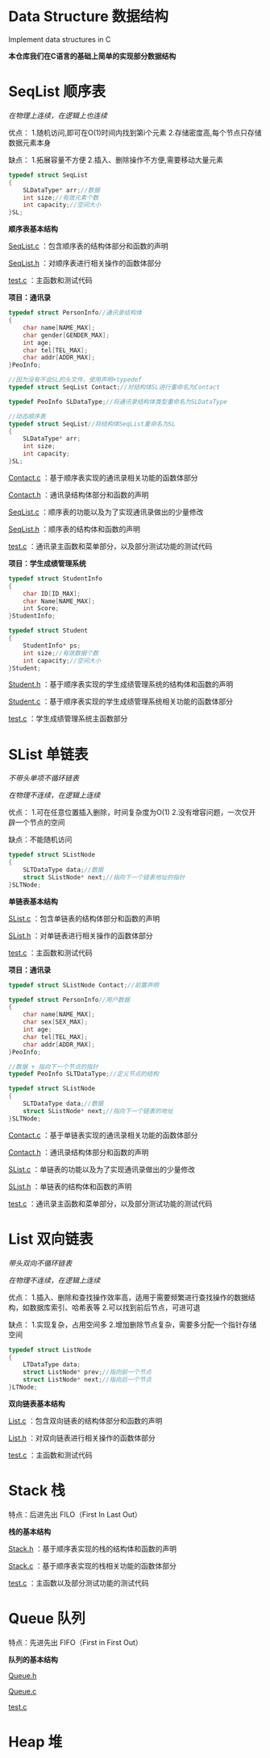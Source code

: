 # Data Structure 数据结构

Implement data structures in C

**本仓库我们在C语言的基础上简单的实现部分数据结构**


# SeqList 顺序表

*在物理上连续，在逻辑上也连续*

优点：
1.随机访问,即可在O(1)时间内找到第i个元素
2.存储密度高,每个节点只存储数据元素本身

缺点：
1.拓展容量不方便
2.插入、删除操作不方便,需要移动大量元素

```C
typedef struct SeqList
{
	SLDataType* arr;//数据
	int size;//有效元素个数
	int capacity;//空间大小
}SL;
```

**顺序表基本结构**

[SeqList.c](https://github.com/fcchbjm/Data_Structure/blob/master/SeqList/SeqList.c)
：包含顺序表的结构体部分和函数的声明

[SeqList.h](https://github.com/fcchbjm/Data_Structure/blob/master/SeqList/SeqList.h)
：对顺序表进行相关操作的函数体部分

[test.c](https://github.com/fcchbjm/Data_Structure/blob/master/SeqList/test.c)
：主函数和测试代码

**项目：通讯录**

```C
typedef struct PersonInfo//通讯录结构体
{
	char name[NAME_MAX];
	char gender[GENDER_MAX];
	int age;
	char tel[TEL_MAX];
	char addr[ADDR_MAX];
}PeoInfo;

//因为没有不会SL的头文件，使用声明+typedef
typedef struct SeqList Contact;//对结构体SL进行重命名为Contact
```

```C
typedef PeoInfo SLDataType;//将通讯录结构体类型重命名为SLDataType

//动态顺序表
typedef struct SeqList//将结构体SeqList重命名为SL
{
	SLDataType* arr;
	int size;
	int capacity;
}SL;
```

[Contact.c](https://github.com/fcchbjm/Data_Structure/blob/master/SeqList/PhoneBook/Contact.c)
：基于顺序表实现的通讯录相关功能的函数体部分

[Contact.h](https://github.com/fcchbjm/Data_Structure/blob/master/SeqList/PhoneBook/Contact.h)
：通讯录结构体部分和函数的声明

[SeqList.c](https://github.com/fcchbjm/Data_Structure/blob/master/SeqList/PhoneBook/SeqList.c)
：顺序表的功能以及为了实现通讯录做出的少量修改

[SeqList.h](https://github.com/fcchbjm/Data_Structure/blob/master/SeqList/PhoneBook/SeqList.h)
：顺序表的结构体和函数的声明

[test.c](https://github.com/fcchbjm/Data_Structure/blob/master/SeqList/PhoneBook/test.c)
：通讯录主函数和菜单部分，以及部分测试功能的测试代码

**项目：学生成绩管理系统**

```C
typedef struct StudentInfo
{
    char ID[ID_MAX];
    char Name[NAME_MAX];
    int Score;
}StudentInfo;

typedef struct Student
{
    StudentInfo* ps;
    int size;//有效数据个数
    int capacity;//空间大小
}Student;
```

[Student.h](https://github.com/fcchbjm/Data_Structure/blob/master/SeqList/StuManage/Student.h)
：基于顺序表实现的学生成绩管理系统的结构体和函数的声明

[Student.c](https://github.com/fcchbjm/Data_Structure/blob/master/SeqList/StuManage/Student.c)
：基于顺序表实现的学生成绩管理系统相关功能的函数体部分

[test.c](https://github.com/fcchbjm/Data_Structure/blob/master/SeqList/StuManage/test.c)
：学生成绩管理系统主函数部分


# SList 单链表


*不带头单项不循环链表*

*在物理不连续，在逻辑上连续*

优点：
1.可在任意位置插入删除，时间复杂度为O(1)
2.没有增容问题，一次仅开辟一个节点的空间

缺点：不能随机访问

```C
typedef struct SListNode 
{
	SLTDataType data;//数据
	struct SListNode* next;//指向下一个链表地址的指针
}SLTNode;
```

**单链表基本结构**

[SList.c](https://github.com/fcchbjm/Data_Structure/blob/master/SList/SList.c)
：包含单链表的结构体部分和函数的声明

[SList.h](https://github.com/fcchbjm/Data_Structure/blob/master/SList/SList.h)
：对单链表进行相关操作的函数体部分

[test.c](https://github.com/fcchbjm/Data_Structure/blob/master/SList/test.c)
：主函数和测试代码

**项目：通讯录**

```C
typedef struct SListNode Contact;//前置声明

typedef struct PersonInfo//用户数据
{
    char name[NAME_MAX];
    char sex[SEX_MAX];
    int age;
    char tel[TEL_MAX];
    char addr[ADDR_MAX];
}PeoInfo;
```
```C
//数据 + 指向下一个节点的指针
typedef PeoInfo SLTDataType;//定义节点的结构

typedef struct SListNode 
{
	SLTDataType data;//数据
	struct SListNode* next;//指向下一个链表的地址
}SLTNode;
```

[Contact.c](https://github.com/fcchbjm/Data_Structure/blob/master/SList/PhoneBook/Contact.c)
：基于单链表实现的通讯录相关功能的函数体部分

[Contact.h](https://github.com/fcchbjm/Data_Structure/blob/master/SList/PhoneBook/Contact.h)
：通讯录结构体部分和函数的声明

[SList.c](https://github.com/fcchbjm/Data_Structure/blob/master/SList/PhoneBook/SList.c)
：单链表的功能以及为了实现通讯录做出的少量修改

[SList.h](https://github.com/fcchbjm/Data_Structure/blob/master/SList/PhoneBook/SList.h)
：单链表的结构体和函数的声明

[test.c](https://github.com/fcchbjm/Data_Structure/blob/master/SList/PhoneBook/test.c)
：通讯录主函数和菜单部分，以及部分测试功能的测试代码


# List 双向链表


*带头双向不循环链表*

*在物理不连续，在逻辑上连续*

优点：
1.插入、删除和查找操作效率高，适用于需要频繁进行查找操作的数据结构，如数据库索引、哈希表等
2.可以找到前后节点，可进可退

缺点：
1.实现复杂，占用空间多
2.增加删除节点复杂，需要多分配一个指针存储空间

```C
typedef struct ListNode
{
	LTDataType data;
	struct ListNode* prev;//指向前一个节点
	struct ListNode* next;//指向后一个节点
}LTNode;
```

**双向链表基本结构**

[List.c](https://github.com/fcchbjm/Data_Structure/blob/master/List/List.c)
：包含双向链表的结构体部分和函数的声明

[List.h](https://github.com/fcchbjm/Data_Structure/blob/master/List/List.h)
：对双向链表进行相关操作的函数体部分

[test.c](https://github.com/fcchbjm/Data_Structure/blob/master/List/test.c)
：主函数和测试代码


# Stack 栈


特点：后进先出 FILO（First In Last Out）

**栈的基本结构**

[Stack.h](https://github.com/fcchbjm/Data_Structure/blob/master/Stack/Stack.h)
：基于顺序表实现的栈的结构体和函数的声明

[Stack.c](https://github.com/fcchbjm/Data_Structure/blob/master/Stack/Stack.c)
：基于顺序表实现的栈相关功能的函数体部分

[test.c](https://github.com/fcchbjm/Data_Structure/blob/master/Stack/test.c)
：主函数以及部分测试功能的测试代码


# Queue 队列


特点：先进先出 FIFO（First in First Out）

**队列的基本结构**

[Queue.h](https://github.com/fcchbjm/Data_Structure/blob/master/Queue/Queue.h)

[Queue.c](https://github.com/fcchbjm/Data_Structure/blob/master/Queue/Queue.c)

[test.c](https://github.com/fcchbjm/Data_Structure/blob/master/Queue/test.c)


# Heap 堆


